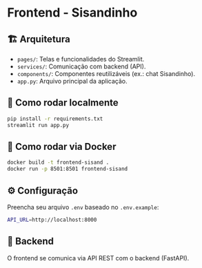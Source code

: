 # Frontend - Sisandinho

## 🏗️ Arquitetura
- `pages/`: Telas e funcionalidades do Streamlit.
- `services/`: Comunicação com backend (API).
- `components/`: Componentes reutilizáveis (ex.: chat Sisandinho).
- `app.py`: Arquivo principal da aplicação.

## 🚀 Como rodar localmente
```bash
pip install -r requirements.txt
streamlit run app.py
```

## 🐳 Como rodar via Docker
```bash
docker build -t frontend-sisand .
docker run -p 8501:8501 frontend-sisand
```

## ⚙️ Configuração
Preencha seu arquivo `.env` baseado no `.env.example`:

```bash
API_URL=http://localhost:8000
```

## 🔗 Backend
O frontend se comunica via API REST com o backend (FastAPI).